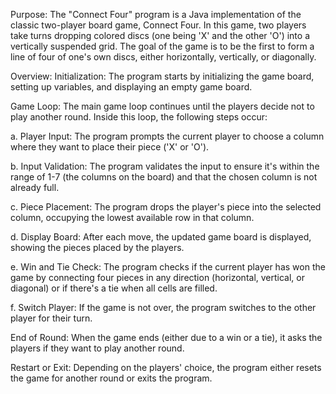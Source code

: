 Purpose:
The "Connect Four" program is a Java implementation of the classic two-player board game, Connect Four. In this game, two players take turns dropping colored discs (one being 'X' and the other 'O') into a vertically suspended grid. The goal of the game is to be the first to form a line of four of one's own discs, either horizontally, vertically, or diagonally.

Overview:
Initialization: The program starts by initializing the game board, setting up variables, and displaying an empty game board.

Game Loop: The main game loop continues until the players decide not to play another round. Inside this loop, the following steps occur:

a. Player Input: The program prompts the current player to choose a column where they want to place their piece ('X' or 'O').

b. Input Validation: The program validates the input to ensure it's within the range of 1-7 (the columns on the board) and that the chosen column is not already full.

c. Piece Placement: The program drops the player's piece into the selected column, occupying the lowest available row in that column.

d. Display Board: After each move, the updated game board is displayed, showing the pieces placed by the players.

e. Win and Tie Check: The program checks if the current player has won the game by connecting four pieces in any direction (horizontal, vertical, or diagonal) or if there's a tie when all cells are filled.

f. Switch Player: If the game is not over, the program switches to the other player for their turn.

End of Round: When the game ends (either due to a win or a tie), it asks the players if they want to play another round.

Restart or Exit: Depending on the players' choice, the program either resets the game for another round or exits the program.
